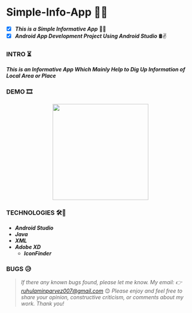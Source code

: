 # Simple-Info-App 📲🧩
- [X] __*This is a Simple Informative App*__ 🧾📌
- [X] __*Android App Development Project Using Android Studio*__ 🛢✌

### INTRO ⏳
__*This is an Informative App Which Mainly Help to Dig Up Information of Local Area or Place*__ 


### DEMO 🎞

<p align="center">
  <img width="256" src="https://github.com/Ruhul12/Simple-Info-App/blob/main/BUIS.gif">
</p>


### TECHNOLOGIES 🛠🚀

* __*Android Studio*__
* __*Java*__
* __*XML*__
* __*Adobe XD*__
    * __*IconFinder*__

### BUGS 😥

>  *If there any known bugs found, please let me know. My email: 👉 ruhulaminparvez007@gmail.com* 😊
> *Please enjoy
and feel free to share your opinion, constructive criticism, or comments about my work. Thank you!*
